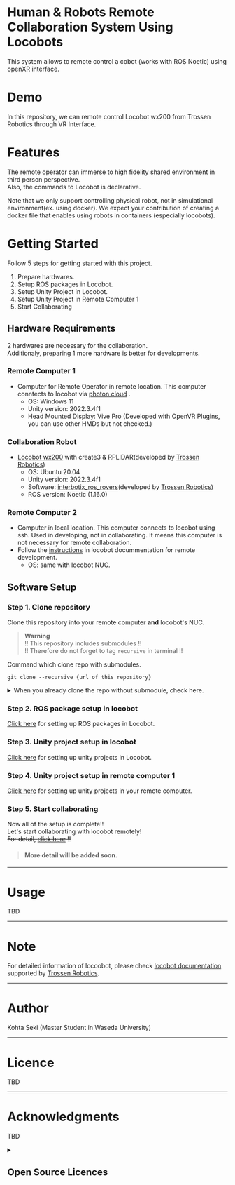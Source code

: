 # Human & Robots Remote Collaboration System Using Locobots
This system allows to remote control a cobot (works with ROS Noetic) using openXR interface.
# Demo
In this repository, we can remote control Locobot wx200 from Trossen Robotics through VR Interface. 

# Features
The remote operator can immerse to high fidelity shared environment in third person perspective.  
Also, the commands to Locobot is declarative.  

Note that we only support controlling physical robot, not in simulational environment(ex. using docker). We expect your contribution of creating a docker file that enables using robots in containers (especially locobots).

# Getting Started
Follow 5 steps for getting started with this project.
1. Prepare hardwares.
2. Setup ROS packages in Locobot.
3. Setup Unity Project in Locobot.
4. Setup Unity Project in Remote Computer 1
5. Start Collaborating

## Hardware Requirements
2 hardwares are necessary for the collaboration.  
Additionaly, preparing 1 more hardware is better for developments.
### Remote Computer 1
* Computer for Remote Operator in remote location. This computer conntects to locobot via [photon cloud]() .  
  * OS: Windows 11  
  * Unity version: 2022.3.4f1
  * Head Mounted Display: Vive Pro (Developed with OpenVR Plugins, you can use other HMDs but not checked.)

### Collaboration Robot
* [Locobot wx200](https://www.trossenrobotics.com/locobot-wx200.aspx) with create3 & RPLIDAR(developed by [Trossen Robotics](https://www.trossenrobotics.com/))  
  * OS: Ubuntu 20.04  
  * Unity version: 2022.3.4f1  
  * Software: [interbotix_ros_rovers](https://github.com/Interbotix/interbotix_ros_rovers)(developed by [Trossen Robotics](https://www.trossenrobotics.com/))  
  * ROS version: Noetic (1.16.0)  

### Remote Computer 2
* Computer in local location. This computer connects to locobot using ssh. Used in developing, not in collaborating. It means this computer is not necessary for remote collaboration.    
* Follow the [instructions](https://docs.trossenrobotics.com/interbotix_xslocobots_docs/ros_interface/ros1/software_setup.html#requirements) in locobot docummentation for remote development.
  * OS: same with locobot NUC.

## Software Setup
### Step 1. Clone repository 
Clone this repository into your remote computer **and** locobot's NUC.  
>**Warning**  
!! This repository includes submodules !!  
!! Therefore do not forget to tag `recursive` in terminal !!

Command which clone repo with submodules.
```
git clone --recursive {url of this repository}
```
<details><summary>When you already clone the repo without submodule, check here.</summary>
Command for installing submodule.

```
git submodule update --init --recursive
```

</details>

### Step 2. ROS package setup in locobot
[Click here](/ROS/README.md) for setting up ROS packages in Locobot.

### Step 3. Unity project setup in locobot
[Click here](/UnityProject/README.md) for setting up unity projects in Locobot.

### Step 4. Unity project setup in remote computer 1
[Click here](/UnityProject/README.md) for setting up unity projects in your remote computer.

### Step 5. Start collaborating
Now all of the setup is complete!!  
Let's start collaborating with locobot remotely!  
~~For detail, [click here]() !!~~
>**<h4>More detail will be added soon.**


---
# Usage
TBD

---
# Note
For detailed information of locoobot, please check [locobot documentation](https://docs.trossenrobotics.com/interbotix_xslocobots_docs/index.html) supported by [Trossen Robotics](https://www.trossenrobotics.com/).

---
# Author
Kohta Seki (Master Student in Waseda University)

---
# Licence
TBD

---
# Acknowledgments
TBD

<details><summary><h2>Open Source Licences</h2></summary>
    
* [Interbotix_Ros_Core](https://github.com/Interbotix/interbotix_ros_core/tree/noetic) (noetic)
* [Interbotix_Ros_Rovers](https://github.com/Interbotix/interbotix_ros_rovers/tree/noetic) (noetic)
* [Interbotix_Ros_Toolboxes](https://github.com/Interbotix/interbotix_ros_core/tree/noetic) (noetic)
* [MoveIt Msgs](https://github.com/ros-planning/moveit_msgs/tree/0.11.4) (v.0.11.4)
* [Unity-Robotcs-Hub](https://github.com/Unity-Technologies/Unity-Robotics-Hub) (v.0.7.0)

</details> 
